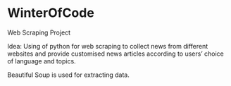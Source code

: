 # WinterOfCode
Web Scraping Project

Idea:
Using of python for web scraping to collect news from different websites and 
provide customised news articles according to users’ choice of language and topics.

Beautiful Soup is used for extracting data.
